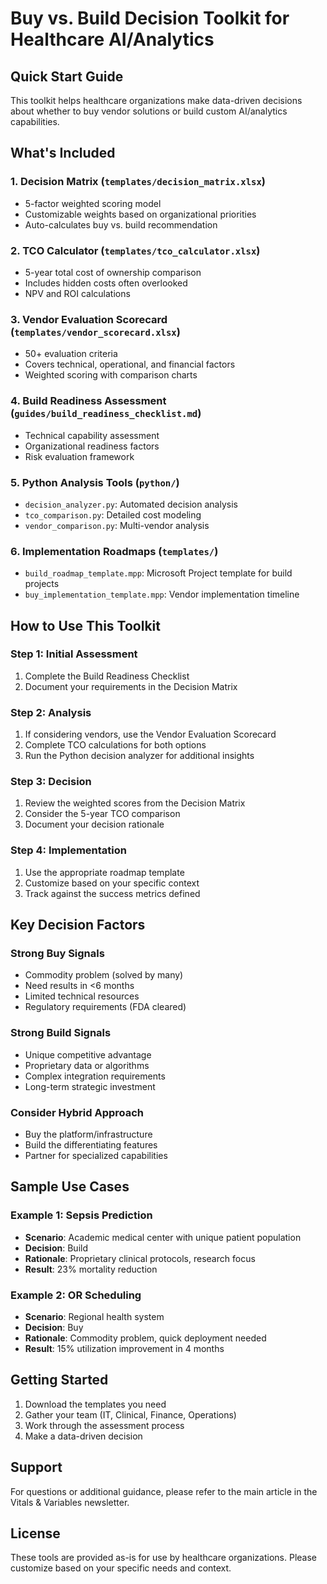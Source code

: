 # Buy vs. Build Decision Toolkit for Healthcare AI/Analytics

## Quick Start Guide

This toolkit helps healthcare organizations make data-driven decisions about whether to buy vendor solutions or build custom AI/analytics capabilities.

## What's Included

### 1. Decision Matrix (`templates/decision_matrix.xlsx`)
- 5-factor weighted scoring model
- Customizable weights based on organizational priorities
- Auto-calculates buy vs. build recommendation

### 2. TCO Calculator (`templates/tco_calculator.xlsx`)
- 5-year total cost of ownership comparison
- Includes hidden costs often overlooked
- NPV and ROI calculations

### 3. Vendor Evaluation Scorecard (`templates/vendor_scorecard.xlsx`)
- 50+ evaluation criteria
- Covers technical, operational, and financial factors
- Weighted scoring with comparison charts

### 4. Build Readiness Assessment (`guides/build_readiness_checklist.md`)
- Technical capability assessment
- Organizational readiness factors
- Risk evaluation framework

### 5. Python Analysis Tools (`python/`)
- `decision_analyzer.py`: Automated decision analysis
- `tco_comparison.py`: Detailed cost modeling
- `vendor_comparison.py`: Multi-vendor analysis

### 6. Implementation Roadmaps (`templates/`)
- `build_roadmap_template.mpp`: Microsoft Project template for build projects
- `buy_implementation_template.mpp`: Vendor implementation timeline

## How to Use This Toolkit

### Step 1: Initial Assessment
1. Complete the Build Readiness Checklist
2. Document your requirements in the Decision Matrix

### Step 2: Analysis
1. If considering vendors, use the Vendor Evaluation Scorecard
2. Complete TCO calculations for both options
3. Run the Python decision analyzer for additional insights

### Step 3: Decision
1. Review the weighted scores from the Decision Matrix
2. Consider the 5-year TCO comparison
3. Document your decision rationale

### Step 4: Implementation
1. Use the appropriate roadmap template
2. Customize based on your specific context
3. Track against the success metrics defined

## Key Decision Factors

### Strong Buy Signals
- Commodity problem (solved by many)
- Need results in <6 months
- Limited technical resources
- Regulatory requirements (FDA cleared)

### Strong Build Signals
- Unique competitive advantage
- Proprietary data or algorithms
- Complex integration requirements
- Long-term strategic investment

### Consider Hybrid Approach
- Buy the platform/infrastructure
- Build the differentiating features
- Partner for specialized capabilities

## Sample Use Cases

### Example 1: Sepsis Prediction
- **Scenario**: Academic medical center with unique patient population
- **Decision**: Build
- **Rationale**: Proprietary clinical protocols, research focus
- **Result**: 23% mortality reduction

### Example 2: OR Scheduling
- **Scenario**: Regional health system
- **Decision**: Buy
- **Rationale**: Commodity problem, quick deployment needed
- **Result**: 15% utilization improvement in 4 months

## Getting Started

1. Download the templates you need
2. Gather your team (IT, Clinical, Finance, Operations)
3. Work through the assessment process
4. Make a data-driven decision

## Support

For questions or additional guidance, please refer to the main article in the Vitals & Variables newsletter.

## License

These tools are provided as-is for use by healthcare organizations. Please customize based on your specific needs and context.